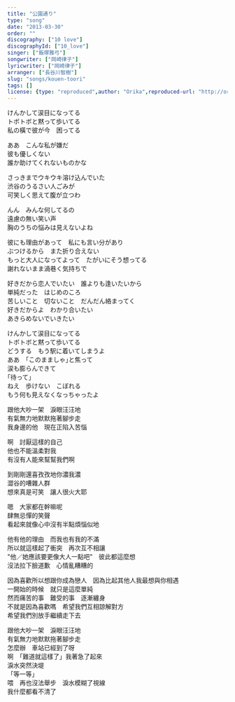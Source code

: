 ```yaml
---
title: "公園通り"
type: "song"
date: "2013-03-30"
order: ""
discography: ["10 love"]
discographyId: ["10_love"]
singer: ["飯塚雅弓"]
songwriter: ["岡崎律子"]
lyricwriter: ["岡崎律子"]
arranger: ["長谷川智樹"]
slug: "songs/kouen-toori"
tags: []
license: {type: "reproduced",author: "Orika",reproduced-url: "http://orikamushi.myweb.hinet.net",reproduced-website: "織歌蟲"}
---
```


けんかして涙目になってる   
トボトボと黙って歩いてる   
私の橫で彼が今　困ってる   
  
ああ　こんな私が嫌だ   
彼も優しくない   
誰か助けてくれないものかな   
  
さっきまでウキウキ溶け込んでいた   
渋谷のうるさい人ごみが   
可笑しく思えて腹が立つわ   
  
んん　みんな何してるの   
遠慮の無い笑い声   
胸のうちの悩みは見えないよね   
  
彼にも理由があって　私にも言い分があり   
ぶつけるから　また折り合えない   
もっと大人になってよって　たがいにそう想ってる   
謝れないまま渦巷く気持ちで   
  
好きだから恋人でいたい　誰よりも逢いたいから   
単純だった　はじめのころ   
苦しいこと　切ないこと　だんだん絡まってく   
好きだからよ　わかり合いたい   
あきらめないでいきたい   
  
けんかして涙目になってる   
トボトボと黙って歩いてる   
どうする　もう駅に着いてしまうよ   
ああ　｢このまましゃ｣と焦って   
涙も膨らんできて   
｢待って｣   
ねえ　歩けない　こぼれる   
もう何も見えなくなっちゃったよ  
  
跟他大吵一架　淚眼汪汪地  
有氣無力地默默拖著腳步走  
我身邊的他　現在正陷入苦惱  
  
啊　討厭這樣的自己  
他也不能溫柔對我  
有沒有人能來幫幫我們啊  
  
到剛剛還喜孜孜地你濃我濃  
澀谷的嘈雜人群  
想來真是可笑　讓人很火大耶  
  
嗯　大家都在幹嘛呢  
肆無忌憚的笑聲  
看起來就像心中沒有半點煩惱似地  
  
他有他的理由　而我也有我的不滿  
所以就這樣起了衝突　再次互不相讓  
"他／她應該要更像大人一點吧"　彼此都這麼想  
沒法拉下臉道歉　心情亂糟糟的  
  
因為喜歡所以想跟你成為戀人　因為比起其他人我最想與你相遇  
一開始的時候　就只是這麼單純  
然而痛苦的事　難受的事　逐漸纏身  
不就是因為喜歡嗎　希望我們互相諒解對方  
希望我們別放手繼續走下去  
  
跟他大吵一架　淚眼汪汪地  
有氣無力地默默拖著腳步走  
怎麼辦　車站已經到了呀  
啊　「難道就這樣了」我著急了起來  
淚水突然決堤  
「等一等」   
喂　再也沒法舉步　淚水模糊了視線  
我什麼都看不清了
